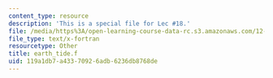 ```yaml
---
content_type: resource
description: 'This is a special file for Lec #18.'
file: /media/https%3A/open-learning-course-data-rc.s3.amazonaws.com/12-540-principles-of-the-global-positioning-system-spring-2012/119a1db7a43370926adb6236db8768de_earth_tide.f
file_type: text/x-fortran
resourcetype: Other
title: earth_tide.f
uid: 119a1db7-a433-7092-6adb-6236db8768de
---
```

